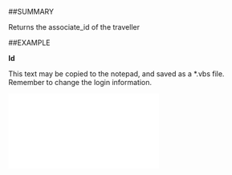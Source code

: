 

##SUMMARY

Returns the associate_id of the traveller


##EXAMPLE

**Id**

This text may be copied to the notepad, and saved as a *.vbs file. Remember to change the login information.

![](../../Examples/vbs/SOTravelInfo.Id.vbs.txt)





